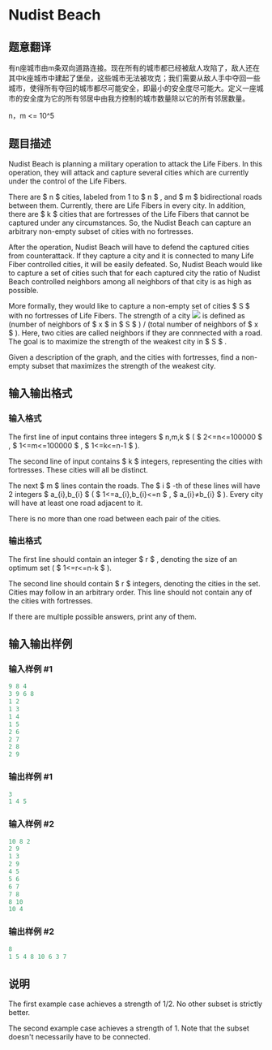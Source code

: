 # Nudist Beach

## 题意翻译

有n座城市由m条双向道路连接。现在所有的城市都已经被敌人攻陷了，敌人还在其中k座城市中建起了堡垒，这些城市无法被攻克；我们需要从敌人手中夺回一些城市，使得所有夺回的城市都尽可能安全，即最小的安全度尽可能大。定义一座城市的安全度为它的所有邻居中由我方控制的城市数量除以它的所有邻居数量。

n，m <= 10^5

## 题目描述

Nudist Beach is planning a military operation to attack the Life Fibers. In this operation, they will attack and capture several cities which are currently under the control of the Life Fibers.

There are $ n $ cities, labeled from 1 to $ n $ , and $ m $ bidirectional roads between them. Currently, there are Life Fibers in every city. In addition, there are $ k $ cities that are fortresses of the Life Fibers that cannot be captured under any circumstances. So, the Nudist Beach can capture an arbitrary non-empty subset of cities with no fortresses.

After the operation, Nudist Beach will have to defend the captured cities from counterattack. If they capture a city and it is connected to many Life Fiber controlled cities, it will be easily defeated. So, Nudist Beach would like to capture a set of cities such that for each captured city the ratio of Nudist Beach controlled neighbors among all neighbors of that city is as high as possible.

More formally, they would like to capture a non-empty set of cities $ S $ with no fortresses of Life Fibers. The strength of a city ![](https://cdn.luogu.com.cn/upload/vjudge_pic/CF553D/327104f0a95a1976121514a888c2d90724b0e13e.png) is defined as (number of neighbors of $ x $ in $ S $ ) / (total number of neighbors of $ x $ ). Here, two cities are called neighbors if they are connnected with a road. The goal is to maximize the strength of the weakest city in $ S $ .

Given a description of the graph, and the cities with fortresses, find a non-empty subset that maximizes the strength of the weakest city.

## 输入输出格式

### 输入格式

The first line of input contains three integers $ n,m,k $ ( $ 2<=n<=100000 $ , $ 1<=m<=100000 $ , $ 1<=k<=n-1 $ ).

The second line of input contains $ k $ integers, representing the cities with fortresses. These cities will all be distinct.

The next $ m $ lines contain the roads. The $ i $ -th of these lines will have 2 integers $ a_{i},b_{i} $ ( $ 1<=a_{i},b_{i}<=n $ , $ a_{i}≠b_{i} $ ). Every city will have at least one road adjacent to it.

There is no more than one road between each pair of the cities.

### 输出格式

The first line should contain an integer $ r $ , denoting the size of an optimum set ( $ 1<=r<=n-k $ ).

The second line should contain $ r $ integers, denoting the cities in the set. Cities may follow in an arbitrary order. This line should not contain any of the cities with fortresses.

If there are multiple possible answers, print any of them.

## 输入输出样例

### 输入样例 #1

```cpp
9 8 4
3 9 6 8
1 2
1 3
1 4
1 5
2 6
2 7
2 8
2 9

```
### 输出样例 #1

```cpp
3
1 4 5

```
### 输入样例 #2

```cpp
10 8 2
2 9
1 3
2 9
4 5
5 6
6 7
7 8
8 10
10 4

```
### 输出样例 #2

```cpp
8
1 5 4 8 10 6 3 7

```
## 说明

The first example case achieves a strength of 1/2. No other subset is strictly better.

The second example case achieves a strength of 1. Note that the subset doesn't necessarily have to be connected.

